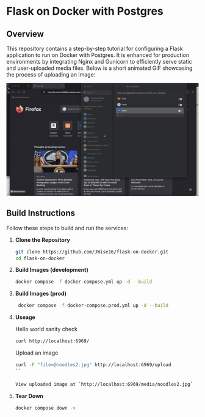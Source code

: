 # Flask on Docker with Postgres

## Overview

This repository contains a step-by-step tutorial for configuring a Flask application to run on Docker with Postgres. It is enhanced for production environments by integrating Nginx and Gunicorn to efficiently serve static and user-uploaded media files. Below is a short animated GIF showcasing the process of uploading an image:

![Image Upload Process](noodles.gif)

## Build Instructions

Follow these steps to build and run the services:

1. **Clone the Repository**

   ```bash
   git clone https://github.com/JWise16/flask-on-docker.git 
   cd flask-on-docker
   ```

2. **Build Images (development)**

    ```bash
    docker compose -f docker-compose.yml up -d --build
    ```

2. **Build Images (prod)**

    ```bash
     docker compose -f docker-compose.prod.yml up -d --build
     ```

3. **Useage**

    Hello world sanity check
    ```bash
    curl http://localhost:6969/
    ```

    Upload an image
    ```bash
    curl -F "file=@noodles2.jpg" http://localhost:6969/upload
    ``

    View uploaded image at `http://localhost:6969/media/noodles2.jpg`

4. **Tear Down**

    ```bash
    docker compose down -v
    ```
